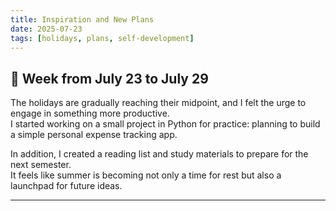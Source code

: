 ```yaml
---
title: Inspiration and New Plans
date: 2025-07-23
tags: [holidays, plans, self-development]
---
```


## 📌 Week from July 23 to July 29  

The holidays are gradually reaching their midpoint, and I felt the urge to engage in something more productive.  
I started working on a small project in Python for practice: planning to build a simple personal expense tracking app.  

In addition, I created a reading list and study materials to prepare for the next semester.  
It feels like summer is becoming not only a time for rest but also a launchpad for future ideas.  

---

